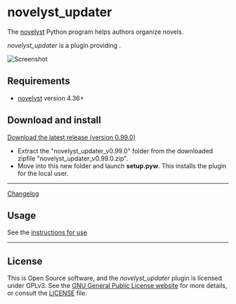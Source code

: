 # novelyst_updater

The [novelyst](https://peter88213.github.io/novelyst/) Python program helps authors organize novels.  

*novelyst_updater* is a plugin providing . 

![Screenshot](Screenshots/screen01.png)

## Requirements

- [novelyst](https://peter88213.github.io/novelyst/) version 4.36+

## Download and install

[Download the latest release (version 0.99.0)](https://github.com/peter88213/novelyst_updater/raw/main/dist/novelyst_updater_v0.99.0.zip)

- Extract the "novelyst_updater_v0.99.0" folder from the downloaded zipfile "novelyst_updater_v0.99.0.zip".
- Move into this new folder and launch **setup.pyw**. This installs the plugin for the local user.

---

[Changelog](changelog)

## Usage

See the [instructions for use](usage)

---

## License

This is Open Source software, and the *novelyst_updater* plugin is licensed under GPLv3. See the
[GNU General Public License website](https://www.gnu.org/licenses/gpl-3.0.en.html) for more
details, or consult the [LICENSE](https://github.com/peter88213/novelyst_updater/blob/main/LICENSE) file.
